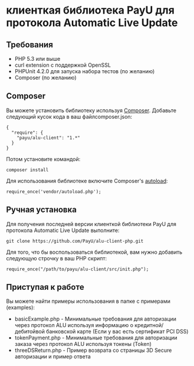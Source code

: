 # клиенткая библиотека PayU для протокола Automatic Live Update

## Требования

 * PHP 5.3 или выше
 * curl extension с поддержкой OpenSSL
 * PHPUnit 4.2.0 для запуска набора тестов (по желанию)
 * Composer (по желанию)

## Composer

Вы можете установить библиотеку используя [Composer](http://getcomposer.org/). Добавьте следующий кусок кода в ваш файлcomposer.json:

    {
      "require": {
        "payu/alu-client": "1.*"
      }
    }

Потом установите командой:

    composer install

Для использования библиотеке включите Composer's [autoload](https://getcomposer.org/doc/00-intro.md#autoloading]):

    require_once('vendor/autoload.php');

## Ручная установка

Для получения последней версии клиенткой библиотеки PayU для протокола Automatic Live Update выполните:

    git clone https://github.com/PayU/alu-client-php.git

Для того, что бы воспользоваться библиотекой, вам нужно добавить следующую строчку в ваш PHP скрипт:

    require_once("/path/to/payu/alu-client/src/init.php");

## Приступая к работе

Вы можете найти примеры использования в папке с примерами (examples):

* basicExample.php - Минимальные требования для авторизации через протокол ALU используя информацию о кредитной/дебитойвой банковской карте (Если у вас есть сертификат PCI DSS)
* tokenPayment.php - Минимальные требования для авторизации заказа через протокол ALU используя токены (Token)
* threeDSReturn.php - Пример возврата со страницы 3D Secure авторизации и пример ответа
